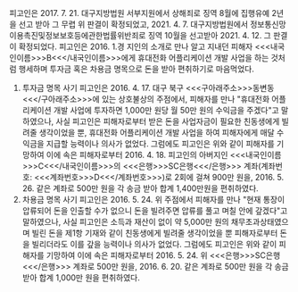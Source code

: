 피고인은 2017. 7. 21. 대구지방법원 서부지원에서 상해죄로 징역 8월에 집행유예 2년을 선고 받아 그 무렵 위 판결이 확정되었고, 2021. 4. 7. 대구지방법원에서 정보통신망이용촉진및정보보호등에관한법률위반죄로 징역 10월을 선고받아 2021. 4. 12. 그 판결이 확정되었다.
피고인은 2016. 1.경 지인의 소개로 만나 알고 지내던 피해자 <<<내국인이름>>>B<<</내국인이름>>>에게 휴대전화 어플리케이션 개발 사업을 하는 것처럼 행세하며 투자금 혹은 차용금 명목으로 돈을 받아 편취하기로 마음먹었다.
1. 투자금 명목 사기
피고인은 2016. 4. 17. 대구 북구 <<<구아래주소>>>동변동<<</구아래주소>>>에 있는 상호불상의 주점에서, 피해자를 만나 "휴대전화 어플리케이션 개발 사업에 투자하면 1,000만 원당 월 50만 원의 수익금을 주겠다"고 말하였으나, 사실 피고인은 피해자로부터 받은 돈을 사업자금이 필요한 친동생에게 빌려줄 생각이었을 뿐, 휴대전화 어플리케이션 개발 사업을 하여 피해자에게 매달 수익금을 지급할 능력이나 의사가 없었다.
그럼에도 피고인은 위와 같이 피해자를 기망하여 이에 속은 피해자로부터 2016. 4. 18. 피고인의 아버지인 <<<내국인이름>>>C<<</내국인이름>>>의 <<<은행>>>SC은행<<</은행>>> 계좌(계좌번호: <<<계좌번호>>>D<<</계좌번호>>>)로 2회에 걸쳐 900만 원을, 2016. 5. 26. 같은 계좌로 500만 원을 각 송금 받아 합계 1,400만원을 편취하였다.
2. 차용금 명목 사기
피고인은 2016. 5. 24. 위 주점에서 피해자를 만나 "현재 통장이 압류되어 돈을 인출할 수가 없으니 돈을 빌려주면 압류를 풀고 며칠 안에 갚겠다"고 말하였으나, 사실 피고인은 소득과 재산이 없이 약 5,000만 원의 채무초과상태였으며 빌린 돈을 제1항 기재와 같이 친동생에게 빌려줄 생각이었을 뿐 피해자로부터 돈을 빌리더라도 이를 갚을 능력이나 의사가 없었다.
그럼에도 피고인은 위와 같이 피해자를 기망하여 이에 속은 피해자로부터 2016. 5. 24. 위 <<<은행>>>SC은행<<</은행>>> 계좌로 500만 원을, 2016. 6. 20. 같은 계좌로 500만 원을 각 송금 받아 합계 1,000만 원을 편취하였다.